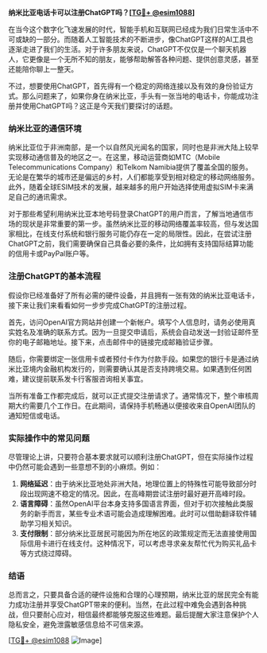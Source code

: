 **纳米比亚电话卡可以注册ChatGPT吗？[[TG💪+ @esim1088](https://t.me/s/esim1088)]**

在当今这个数字化飞速发展的时代，智能手机和互联网已经成为我们日常生活中不可或缺的一部分。而随着人工智能技术的不断进步，像ChatGPT这样的AI工具也逐渐走进了我们的生活。对于许多朋友来说，ChatGPT不仅仅是一个聊天机器人，它更像是一个无所不知的朋友，能够帮助解答各种问题、提供创意灵感，甚至还能陪你聊上一整天。

不过，想要使用ChatGPT，首先得有一个稳定的网络连接以及有效的身份验证方式。那么问题来了，如果你身在纳米比亚，手头有一张当地的电话卡，你能成功注册并使用ChatGPT吗？这正是今天我们要探讨的话题。

### 纳米比亚的通信环境

纳米比亚位于非洲南部，是一个以自然风光闻名的国家，同时也是非洲大陆上较早实现移动通信普及的地区之一。在这里，移动运营商如MTC（Mobile Telecommunications Company）和Telkom Namibia提供了覆盖全国的服务。无论是在繁华的城市还是偏远的乡村，人们都能享受到相对稳定的移动网络服务。此外，随着全球ESIM技术的发展，越来越多的用户开始选择使用虚拟SIM卡来满足自己的通讯需求。

对于那些希望利用纳米比亚本地号码登录ChatGPT的用户而言，了解当地通信市场的现状是非常重要的第一步。虽然纳米比亚的移动网络覆盖率较高，但与发达国家相比，在线支付系统和银行服务可能仍存在一定的局限性。因此，在尝试注册ChatGPT之前，我们需要确保自己具备必要的条件，比如拥有支持国际结算功能的信用卡或PayPal账户等。

### 注册ChatGPT的基本流程

假设你已经准备好了所有必需的硬件设备，并且拥有一张有效的纳米比亚电话卡，接下来让我们来看看如何一步步完成ChatGPT的注册过程。

首先，访问OpenAI官方网站并创建一个新帐户。填写个人信息时，请务必使用真实姓名及准确的联系方式。因为一旦提交申请后，系统会自动发送一封验证邮件至你的电子邮箱地址。接下来，点击邮件中的链接完成邮箱验证步骤。

随后，你需要绑定一张信用卡或者预付卡作为付款手段。如果您的银行卡是通过纳米比亚境内金融机构发行的，则需要确认其是否支持跨境交易。如果遇到任何困难，建议提前联系发卡行客服咨询相关事宜。

当所有准备工作都完成后，就可以正式提交注册请求了。通常情况下，整个审核周期大约需要几个工作日。在此期间，请保持手机畅通以便接收来自OpenAI团队的通知短信或电话。

### 实际操作中的常见问题

尽管理论上讲，只要符合基本要求就可以顺利注册ChatGPT，但在实际操作过程中仍然可能会遇到一些意想不到的小麻烦。例如：

1. **网络延迟**：由于纳米比亚地处非洲大陆，地理位置上的特殊性可能导致部分时段出现网速不稳定的情况。因此，在高峰期尝试注册时最好避开高峰时段。
2. **语言障碍**：虽然OpenAI平台本身支持多国语言界面，但对于初次接触此类服务的新手而言，某些专业术语可能会造成理解困难。此时可以借助翻译软件辅助学习相关知识。
3. **支付限制**：部分纳米比亚居民可能因为所在地区的政策规定而无法直接使用国际信用卡进行在线支付。这种情况下，可以考虑寻求亲友帮忙代为购买礼品卡等方式绕过障碍。

### 结语

总而言之，只要具备合适的硬件设施和合理的心理预期，纳米比亚的居民完全有能力成功注册并享受ChatGPT带来的便利。当然，在此过程中难免会遇到各种挑战，但只要耐心应对，相信最终都能够克服这些难题。最后提醒大家注意保护个人隐私安全，避免泄露敏感信息给不可信来源。

[[TG💪+ @esim1088](https://t.me/s/esim1088) ![Image](https://i.postimg.cc/4NQfJmqS/Snipaste-2025-05-13-00-14-12.png)]